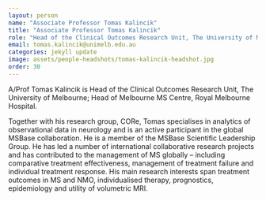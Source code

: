 ```yaml
---
layout: person
name: "Associate Professor Tomas Kalincik"
title: "Associate Professor Tomas Kalincik"
role: "Head of the Clinical Outcomes Research Unit, The University of Melbourne; Head of Melbourne MS Centre, Royal Melbourne Hospital"
email: tomas.kalincik@unimelb.edu.au
categories: jekyll update
image: assets/people-headshots/tomas-kalincik-headshot.jpg
order: 30
---
```

A/Prof Tomas Kalincik is Head of the Clinical Outcomes Research Unit, The University of Melbourne; Head of Melbourne MS Centre, Royal Melbourne Hospital.

Together with his research group, CORe, Tomas specialises in analytics of observational data in neurology and is an active participant in the global MSBase collaboration. He is a member of the MSBase Scientific Leadership Group. He has led a number of international collaborative research projects and has contributed to the management of MS globally – including comparative treatment effectiveness, management of treatment failure and individual treatment response. His main research interests span treatment outcomes in MS and NMO, individualised therapy, prognostics, epidemiology and utility of volumetric MRI.
